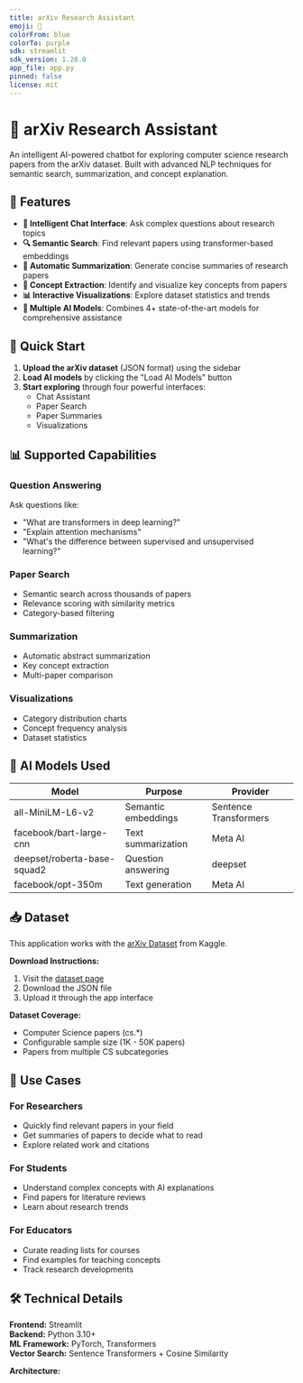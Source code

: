 ```yaml
---
title: arXiv Research Assistant
emoji: 🔬
colorFrom: blue
colorTo: purple
sdk: streamlit
sdk_version: 1.28.0
app_file: app.py
pinned: false
license: mit
---
```


# 🔬 arXiv Research Assistant

An intelligent AI-powered chatbot for exploring computer science research papers from the arXiv dataset. Built with advanced NLP techniques for semantic search, summarization, and concept explanation.

## 🌟 Features

- **💬 Intelligent Chat Interface**: Ask complex questions about research topics
- **🔍 Semantic Search**: Find relevant papers using transformer-based embeddings
- **📝 Automatic Summarization**: Generate concise summaries of research papers
- **🎯 Concept Extraction**: Identify and visualize key concepts from papers
- **📊 Interactive Visualizations**: Explore dataset statistics and trends
- **🤖 Multiple AI Models**: Combines 4+ state-of-the-art models for comprehensive assistance

## 🚀 Quick Start

1. **Upload the arXiv dataset** (JSON format) using the sidebar
2. **Load AI models** by clicking the "Load AI Models" button
3. **Start exploring** through four powerful interfaces:
   - Chat Assistant
   - Paper Search
   - Paper Summaries
   - Visualizations

## 📊 Supported Capabilities

### Question Answering
Ask questions like:
- "What are transformers in deep learning?"
- "Explain attention mechanisms"
- "What's the difference between supervised and unsupervised learning?"

### Paper Search
- Semantic search across thousands of papers
- Relevance scoring with similarity metrics
- Category-based filtering

### Summarization
- Automatic abstract summarization
- Key concept extraction
- Multi-paper comparison

### Visualizations
- Category distribution charts
- Concept frequency analysis
- Dataset statistics

## 🤖 AI Models Used

| Model | Purpose | Provider |
|-------|---------|----------|
| all-MiniLM-L6-v2 | Semantic embeddings | Sentence Transformers |
| facebook/bart-large-cnn | Text summarization | Meta AI |
| deepset/roberta-base-squad2 | Question answering | deepset |
| facebook/opt-350m | Text generation | Meta AI |

## 📥 Dataset

This application works with the [arXiv Dataset](https://www.kaggle.com/datasets/Cornell-University/arxiv) from Kaggle.

**Download Instructions:**
1. Visit the [dataset page](https://www.kaggle.com/datasets/Cornell-University/arxiv)
2. Download the JSON file
3. Upload it through the app interface

**Dataset Coverage:**
- Computer Science papers (cs.*)
- Configurable sample size (1K - 50K papers)
- Papers from multiple CS subcategories

## 🎯 Use Cases

### For Researchers
- Quickly find relevant papers in your field
- Get summaries of papers to decide what to read
- Explore related work and citations

### For Students
- Understand complex concepts with AI explanations
- Find papers for literature reviews
- Learn about research trends

### For Educators
- Curate reading lists for courses
- Find examples for teaching concepts
- Track research developments

## 🛠️ Technical Details

**Frontend:** Streamlit  
**Backend:** Python 3.10+  
**ML Framework:** PyTorch, Transformers  
**Vector Search:** Sentence Transformers + Cosine Similarity  

**Architecture:**